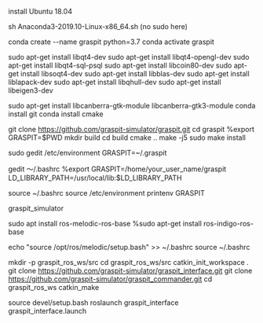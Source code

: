 install Ubuntu 18.04

sh Anaconda3-2019.10-Linux-x86_64.sh (no sudo here)

conda create --name graspit python=3.7
conda activate graspit

sudo apt-get install libqt4-dev
sudo apt-get install libqt4-opengl-dev
sudo apt-get install libqt4-sql-psql
sudo apt-get install libcoin80-dev
sudo apt-get install libsoqt4-dev
sudo apt-get install libblas-dev
sudo apt-get install liblapack-dev
sudo apt-get install libqhull-dev
sudo apt-get install libeigen3-dev

sudo apt-get install libcanberra-gtk-module libcanberra-gtk3-module 
conda install git
conda install cmake

git clone https://github.com/graspit-simulator/graspit.git
cd graspit
%export GRASPIT=$PWD
mkdir build
cd build
cmake ..
make -j5
sudo make install

sudo gedit /etc/environment
GRASPIT=~/.graspit

gedit ～/.bashrc
%export GRASPIT=/home/your_user_name/graspit
LD_LIBRARY_PATH=/usr/local/lib:$LD_LIBRARY_PATH

source ~/.bashrc
source /etc/environment
printenv GRASPIT

graspit_simulator 

sudo apt install ros-melodic-ros-base
%sudo apt-get install ros-indigo-ros-base

echo "source /opt/ros/melodic/setup.bash" >> ~/.bashrc
source ~/.bashrc

mkdir -p graspit_ros_ws/src
cd graspit_ros_ws/src
catkin_init_workspace . 
git clone https://github.com/graspit-simulator/graspit_interface.git
git clone https://github.com/graspit-simulator/graspit_commander.git
cd graspit_ros_ws
catkin_make


source devel/setup.bash
roslaunch graspit_interface graspit_interface.launch